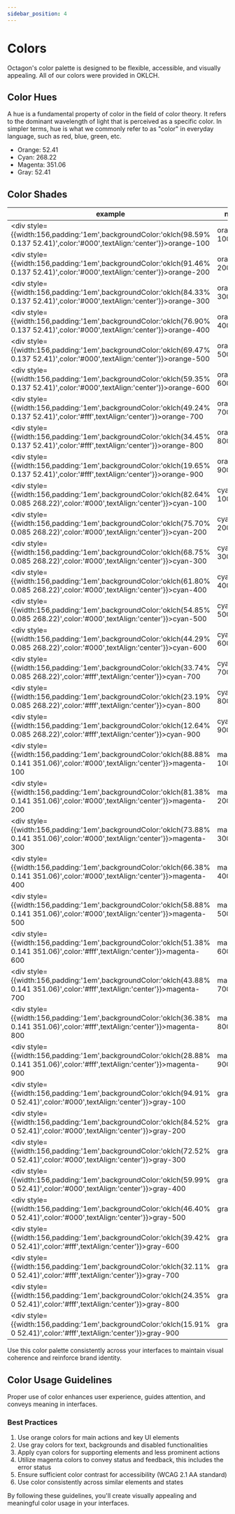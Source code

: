 ```yaml
---
sidebar_position: 4
---
```


# Colors

Octagon's color palette is designed to be flexible, accessible, and visually appealing.
All of our colors were provided in OKLCH.

## Color Hues

A hue is a fundamental property of color in the field of color theory. It refers to the dominant wavelength of light that is perceived as a specific color. In simpler terms, hue is what we commonly refer to as "color" in everyday language, such as red, blue, green, etc.


- Orange: 52.41
- Cyan: 268.22
- Magenta: 351.06
- Gray: 52.41

## Color Shades
| example                                                                                                   | name       | value                     |
| --------------------------------------------------------------------------------------------------------- | ---------- | ------------------------- |
| <div style={{width:156,padding:'1em',backgroundColor:'oklch(98.59% 0.137 52.41)',color:'#000',textAlign:'center'}}>orange-100</div> | orange-100 | oklch(98.59% 0.137 52.41) |
| <div style={{width:156,padding:'1em',backgroundColor:'oklch(91.46% 0.137 52.41)',color:'#000',textAlign:'center'}}>orange-200</div> | orange-200 | oklch(91.46% 0.137 52.41) |
| <div style={{width:156,padding:'1em',backgroundColor:'oklch(84.33% 0.137 52.41)',color:'#000',textAlign:'center'}}>orange-300</div> | orange-300 | oklch(84.33% 0.137 52.41) |
| <div style={{width:156,padding:'1em',backgroundColor:'oklch(76.90% 0.137 52.41)',color:'#000',textAlign:'center'}}>orange-400</div> | orange-400 | oklch(76.90% 0.137 52.41) |
| <div style={{width:156,padding:'1em',backgroundColor:'oklch(69.47% 0.137 52.41)',color:'#000',textAlign:'center'}}>orange-500</div> | orange-500 | oklch(69.47% 0.137 52.41) |
| <div style={{width:156,padding:'1em',backgroundColor:'oklch(59.35% 0.137 52.41)',color:'#000',textAlign:'center'}}>orange-600</div> | orange-600 | oklch(59.35% 0.137 52.41) |
| <div style={{width:156,padding:'1em',backgroundColor:'oklch(49.24% 0.137 52.41)',color:'#fff',textAlign:'center'}}>orange-700</div> | orange-700 | oklch(49.24% 0.137 52.41) |
| <div style={{width:156,padding:'1em',backgroundColor:'oklch(34.45% 0.137 52.41)',color:'#fff',textAlign:'center'}}>orange-800</div> | orange-800 | oklch(34.45% 0.137 52.41) |
| <div style={{width:156,padding:'1em',backgroundColor:'oklch(19.65% 0.137 52.41)',color:'#fff',textAlign:'center'}}>orange-900</div> | orange-900 | oklch(19.65% 0.137 52.41) |
| <div style={{width:156,padding:'1em',backgroundColor:'oklch(82.64% 0.085 268.22)',color:'#000',textAlign:'center'}}>cyan-100</div> | cyan-100 | oklch(82.64% 0.085 268.22) |
| <div style={{width:156,padding:'1em',backgroundColor:'oklch(75.70% 0.085 268.22)',color:'#000',textAlign:'center'}}>cyan-200</div> | cyan-200 | oklch(75.70% 0.085 268.22) |
| <div style={{width:156,padding:'1em',backgroundColor:'oklch(68.75% 0.085 268.22)',color:'#000',textAlign:'center'}}>cyan-300</div> | cyan-300 | oklch(68.75% 0.085 268.22) |
| <div style={{width:156,padding:'1em',backgroundColor:'oklch(61.80% 0.085 268.22)',color:'#000',textAlign:'center'}}>cyan-400</div> | cyan-400 | oklch(61.80% 0.085 268.22) |
| <div style={{width:156,padding:'1em',backgroundColor:'oklch(54.85% 0.085 268.22)',color:'#000',textAlign:'center'}}>cyan-500</div> | cyan-500 | oklch(54.85% 0.085 268.22) |
| <div style={{width:156,padding:'1em',backgroundColor:'oklch(44.29% 0.085 268.22)',color:'#000',textAlign:'center'}}>cyan-600</div> | cyan-600 | oklch(44.29% 0.085 268.22) |
| <div style={{width:156,padding:'1em',backgroundColor:'oklch(33.74% 0.085 268.22)',color:'#fff',textAlign:'center'}}>cyan-700</div> | cyan-700 | oklch(33.74% 0.085 268.22) |
| <div style={{width:156,padding:'1em',backgroundColor:'oklch(23.19% 0.085 268.22)',color:'#fff',textAlign:'center'}}>cyan-800</div> | cyan-800 | oklch(23.19% 0.085 268.22) |
| <div style={{width:156,padding:'1em',backgroundColor:'oklch(12.64% 0.085 268.22)',color:'#fff',textAlign:'center'}}>cyan-900</div> | cyan-900 | oklch(12.64% 0.085 268.22) |
| <div style={{width:156,padding:'1em',backgroundColor:'oklch(88.88% 0.141 351.06)',color:'#000',textAlign:'center'}}>magenta-100</div> | magenta-100 | oklch(88.88% 0.141 351.06)  |
| <div style={{width:156,padding:'1em',backgroundColor:'oklch(81.38% 0.141 351.06)',color:'#000',textAlign:'center'}}>magenta-200</div> | magenta-200 | oklch(81.38% 0.141 351.06)  |
| <div style={{width:156,padding:'1em',backgroundColor:'oklch(73.88% 0.141 351.06)',color:'#000',textAlign:'center'}}>magenta-300</div> | magenta-300 | oklch(73.88% 0.141 351.06)  |
| <div style={{width:156,padding:'1em',backgroundColor:'oklch(66.38% 0.141 351.06)',color:'#000',textAlign:'center'}}>magenta-400</div> | magenta-400 | oklch(66.38% 0.141 351.06)  |
| <div style={{width:156,padding:'1em',backgroundColor:'oklch(58.88% 0.141 351.06)',color:'#000',textAlign:'center'}}>magenta-500</div> | magenta-500 | oklch(58.88% 0.141 351.06)  |
| <div style={{width:156,padding:'1em',backgroundColor:'oklch(51.38% 0.141 351.06)',color:'#fff',textAlign:'center'}}>magenta-600</div> | magenta-600 | oklch(51.38% 0.141 351.06)  |
| <div style={{width:156,padding:'1em',backgroundColor:'oklch(43.88% 0.141 351.06)',color:'#fff',textAlign:'center'}}>magenta-700</div> | magenta-700 | oklch(43.88% 0.141 351.06)  |
| <div style={{width:156,padding:'1em',backgroundColor:'oklch(36.38% 0.141 351.06)',color:'#fff',textAlign:'center'}}>magenta-800</div> | magenta-800 | oklch(36.38% 0.141 351.06)  |
| <div style={{width:156,padding:'1em',backgroundColor:'oklch(28.88% 0.141 351.06)',color:'#fff',textAlign:'center'}}>magenta-900</div> | magenta-900 | oklch(28.88% 0.141 351.06)  |
| <div style={{width:156,padding:'1em',backgroundColor:'oklch(94.91% 0 52.41)',color:'#000',textAlign:'center'}}>gray-100</div>     | gray-100  | oklch(94.91% 0 52.41)     |
| <div style={{width:156,padding:'1em',backgroundColor:'oklch(84.52% 0 52.41)',color:'#000',textAlign:'center'}}>gray-200</div>     | gray-200  | oklch(84.52% 0 52.41)     |
| <div style={{width:156,padding:'1em',backgroundColor:'oklch(72.52% 0 52.41)',color:'#000',textAlign:'center'}}>gray-300</div>     | gray-300  | oklch(72.52% 0 52.41)     |
| <div style={{width:156,padding:'1em',backgroundColor:'oklch(59.99% 0 52.41)',color:'#000',textAlign:'center'}}>gray-400</div>     | gray-400  | oklch(59.99% 0 52.41)     |
| <div style={{width:156,padding:'1em',backgroundColor:'oklch(46.40% 0 52.41)',color:'#000',textAlign:'center'}}>gray-500</div>     | gray-500  | oklch(46.40% 0 52.41)     |
| <div style={{width:156,padding:'1em',backgroundColor:'oklch(39.42% 0 52.41)',color:'#fff',textAlign:'center'}}>gray-600</div>     | gray-600  | oklch(39.42% 0 52.41)     |
| <div style={{width:156,padding:'1em',backgroundColor:'oklch(32.11% 0 52.41)',color:'#fff',textAlign:'center'}}>gray-700</div>     | gray-700  | oklch(32.11% 0 52.41)     |
| <div style={{width:156,padding:'1em',backgroundColor:'oklch(24.35% 0 52.41)',color:'#fff',textAlign:'center'}}>gray-800</div>     | gray-800  | oklch(24.35% 0 52.41)     |
| <div style={{width:156,padding:'1em',backgroundColor:'oklch(15.91% 0 52.41)',color:'#fff',textAlign:'center'}}>gray-900</div>     | gray-900  | oklch(15.91% 0 52.41)     |


Use this color palette consistently across your interfaces to maintain visual coherence and reinforce brand identity.

## Color Usage Guidelines

Proper use of color enhances user experience, guides attention, and conveys meaning in interfaces.

### Best Practices

1. Use orange colors for main actions and key UI elements
2. Use gray colors for text, backgrounds and disabled functionalities
3. Apply cyan colors for supporting elements and less prominent actions
4. Utilize magenta colors to convey status and feedback, this includes the error status
5. Ensure sufficient color contrast for accessibility (WCAG 2.1 AA standard)
6. Use color consistently across similar elements and states


By following these guidelines, you'll create visually appealing and meaningful color usage in your interfaces.